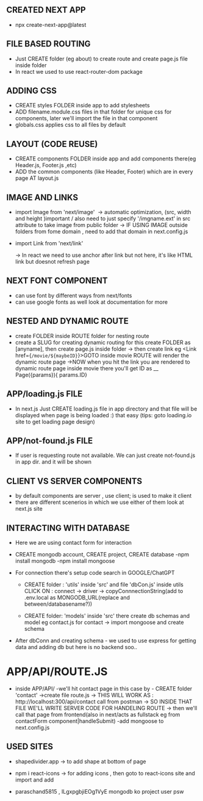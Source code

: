 ## CREATED NEXT APP 
 - npx create-next-app@latest 

## FILE BASED ROUTING 
 - Just CREATE folder (eg about) to create route and create page.js file inside folder 
 - In react we used to use react-router-dom package

## ADDING CSS
 - CREATE styles FOLDER inside app to add stylesheets 
 - ADD filename.module.css files in that folder for unique css for components, later we'll 
    import the file in that component
 - globals.css applies css to all files by default

## LAYOUT (CODE REUSE)
 - CREATE components FOLDER inside app and add components there(eg Header.js, Footer.js ,etc)
 - ADD the common components (like Header, Footer) which are in every page AT layout.js

## IMAGE AND LINKS
 - import Image from 'next/image'
   <Img src="" height={} width={} />
    -> automatic optimization, (src, width and height )important    / also need to just specify '/imgname.ext' in src attribute to take image from public folder
    -> IF USING IMAGE outside folders from fome domain , need to add that domain in next.config.js

 - import Link from 'next/link'
    <Link href=""></Link>     
    -> In react we need to use anchor after link but not here, it's like HTML link but doesnot 
        refresh page

## NEXT FONT COMPONENT
 - can use font by different ways from next/fonts
 - can use google fonts as well look at documentation for more

## NESTED AND DYNAMIC ROUTE
 - create FOLDER inside ROUTE folder for nesting route
 - create a SLUG for creating dynamic routing
   for this create FOLDER as [anyname], then create page.js inside folder
   -> then create link eg <Link href={`/movie/${maybeID}`}>GOTO</Link> inside movie ROUTE will render the dynamic route page
   ->NOW when you hit the link you are rendered to dynamic route page inside movie 
     there you'll get ID as __ Page({params}){ params.ID}

## APP/loading.js FILE
 - In next.js Just CREATE loading.js file in app directory and that file will be displayed when
   page is being loaded :) that easy
   (tips: goto loading.io site to get loading page design)

## APP/not-found.js FILE
- If user is requesting route not available. We can just create not-found.js in app dir. and 
   it will be shown

## CLIENT VS SERVER COMPONENTS
- by default components are server , use client;   is used to make it client 
- there are different scenerios in which we use either of them look at next.js site

## INTERACTING WITH DATABASE
- Here we are using contact form for interaction
- CREATE mongodb account, CREATE project, CREATE database
   -npm install mongodb
   -npm install mongoose
- For connection there's setup code search in GOOGLE/ChatGPT
   - CREATE folder : 'utils' inside 'src'  and file 'dbCon.js' inside utils
      CLICK ON : connect -> driver -> copyConnnectionString(add to .env.local as MONGODB_URL(replace<password> and between/databasename?))

   - CREATE folder: 'models' inside 'src' there create db schemas  and model
   eg contact.js for contact -> import mongoose and create schema

- After dbConn and creating schema - we used to use express for getting data and adding db but here is no backend soo..
 # APP/API/ROUTE.JS
 - inside APP/API/ -we'll hit contact page in this case by - CREATE folder 'contact' ->create file route.js
        -> THIS WILL WORK AS : http://localhost:300/api/contact call from postman 
        -> SO INSIDE THAT FILE WE'LL WRITE SERVER CODE FOR HANDELING ROUTE
        -> then we'll call that page from frontend(also in next/acts as fullstack eg from contactForm component|handleSubmit)
-add mongoose to next.config.js





## USED SITES
 - shapedivider.app -> to add shape at bottom of page 
 - npm i react-icons -> for adding icons , then goto to react-icons site and import and add


 - paraschand5815 ,  ILgxpgbjiEOg1VyE mongodb ko project user psw